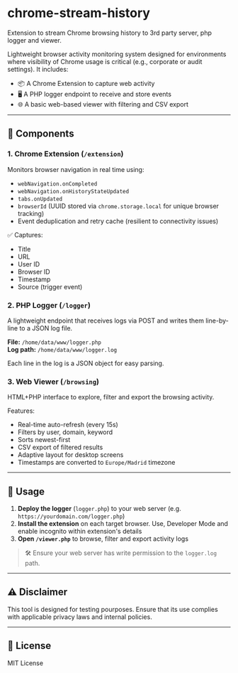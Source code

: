 # chrome-stream-history
Extension to stream Chrome browsing history to 3rd party server, php logger and viewer.

Lightweight browser activity monitoring system designed for environments where visibility of Chrome usage is critical (e.g., corporate or audit settings). It includes:

- 📦 A Chrome Extension to capture web activity
- 🖥 A PHP logger endpoint to receive and store events
- 🌐 A basic web-based viewer with filtering and CSV export

---

## 🔧 Components

### 1. Chrome Extension (`/extension`)
Monitors browser navigation in real time using:

- `webNavigation.onCompleted`
- `webNavigation.onHistoryStateUpdated`
- `tabs.onUpdated`
- `browserId` (UUID stored via `chrome.storage.local` for unique browser tracking)
- Event deduplication and retry cache (resilient to connectivity issues)

✅ Captures:
- Title
- URL
- User ID
- Browser ID
- Timestamp
- Source (trigger event)

### 2. PHP Logger (`/logger`)
A lightweight endpoint that receives logs via POST and writes them line-by-line to a JSON log file.

**File:** `/home/data/www/logger.php`  
**Log path:** `/home/data/www/logger.log`

Each line in the log is a JSON object for easy parsing.

### 3. Web Viewer (`/browsing`)
HTML+PHP interface to explore, filter and export the browsing activity.

Features:
- Real-time auto-refresh (every 15s)
- Filters by user, domain, keyword
- Sorts newest-first
- CSV export of filtered results
- Adaptive layout for desktop screens
- Timestamps are converted to `Europe/Madrid` timezone

---

## 🚀 Usage

1. **Deploy the logger** (`logger.php`) to your web server (e.g. `https://yourdomain.com/logger.php`)
2. **Install the extension** on each target browser. Use, Developer Mode and enable incognito within extension's details
3. **Open `/viewer.php`** to browse, filter and export activity logs

> 🛠 Ensure your web server has write permission to the `logger.log` path.

---

## ⚠️ Disclaimer

This tool is designed for testing pourposes. Ensure that its use complies with applicable privacy laws and internal policies.

---

## 📃 License

MIT License

